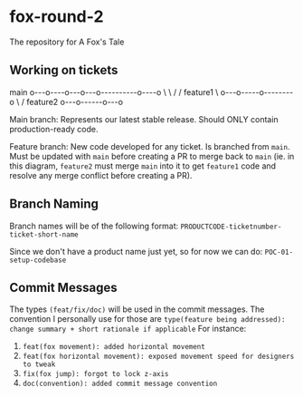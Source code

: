 # fox-round-2
The repository for A Fox's Tale

## Working on tickets

main    o---o----o---o---o----------o----o
             \    \                /    /
feature1      \     o---o-----o--------o
               \                 /
feature2        o---o------o---o

Main branch:
Represents our latest stable release. Should ONLY contain production-ready code.

Feature branch:
New code developed for any ticket. Is branched from `main`. Must be updated with `main` before creating a PR to merge back to `main` (ie. in this diagram, `feature2` must merge `main` into it to get `feature1` code and resolve any merge conflict before creating a PR).

## Branch Naming

Branch names will be of the following format: `PRODUCTCODE-ticketnumber-ticket-short-name`

Since we don't have a product name just yet, so for now we can do: `POC-01-setup-codebase`

## Commit Messages

The types `(feat/fix/doc)` will be used in the commit messages. The convention I personally use for those are
`type(feature being addressed): change summary + short rationale if applicable`
For instance:

1. `feat(fox movement): added horizontal movement`
2. `feat(fox horizontal movement): exposed movement speed for designers to tweak`
3. `fix(fox jump): forgot to lock z-axis`
4. `doc(convention): added commit message convention`
